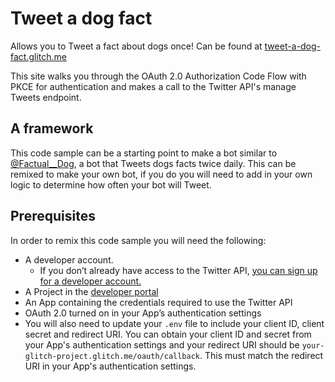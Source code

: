 # Tweet a dog fact

Allows you to Tweet a fact about dogs once! Can be found at [tweet-a-dog-fact.glitch.me](tweet-a-dog-fact.glitch.me)

This site walks you through the OAuth 2.0 Authorization Code Flow with PKCE for authentication and makes a call to the Twitter API's manage Tweets endpoint.

## A framework

This code sample can be a starting point to make a bot similar to [@Factual\_\_Dog](https://twitter.com/Factual__Dog), a bot that Tweets dogs facts twice daily. This can be remixed to make your own bot, if you do you will need to add in your own logic to determine how often your bot will Tweet.

## Prerequisites

In order to remix this code sample you will need the following:

- A developer account.
  - If you don’t already have access to the Twitter API, [you can sign up for a developer account.](http://t.co/signup)
- A Project in the [developer portal](https://developer.twitter.com/en/portal/dashboard)
- An App containing the credentials required to use the Twitter API
- OAuth 2.0 turned on in your App’s authentication settings
- You will also need to update your `.env` file to include your client ID, client secret and redirect URI. You can obtain your client ID and secret from your App's authentication settings and your redirect URI should be `your-glitch-project.glitch.me/oauth/callback`. This must match the redirect URI in your App's authentication settings.
